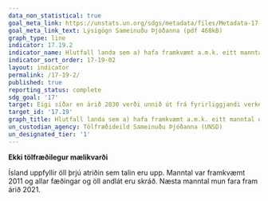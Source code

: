 ```yaml
---
data_non_statistical: true
goal_meta_link: https://unstats.un.org/sdgs/metadata/files/Metadata-17-19-02a.pdf
goal_meta_link_text: Lýsigögn Sameinuðu Þjóðanna (pdf 468kB)
graph_type: line
indicator: 17.19.2
indicator_name: Hlutfall landa sem a) hafa framkvæmt a.m.k. eitt manntal og húsnæðistal á síðustu 10 árum og b) hafa náð 100% skráningu fæðinga og 80% skráningu dauðsfalla.
indicator_sort_order: 17-19-02
layout: indicator
permalink: /17-19-2/
published: true
reporting_status: complete
sdg_goal: '17'
target: Eigi síðar en árið 2030 verði unnið út frá fyrirliggjandi verkefnum og mælikvarði þróaður í þágu sjálfbærrar þróunar, þ.e. til viðbótar við mælikvarða um verga landsframleiðslu, og stutt verði við uppbyggingu á sviði tölfræði í þróunarlöndunum.
target_id: '17.19'
graph_title: Hlutfall landa sem a) hafa framkvæmt a.m.k. eitt manntal og húsnæðistal á síðustu 10 árum og b) hafa náð 100% skráningu fæðinga og 80% skráningu dauðsfalla.
un_custodian_agency: Tölfræðideild Sameinuðu Þjóðanna (UNSD)
un_designated_tier: '1'
---
```


**Ekki tölfræðilegur mælikvarði**

Ísland uppfyllir öll þrjú atriðin sem talin eru upp. Manntal var framkvæmt 2011 og allar fæðingar og öll andlát eru skráð. Næsta manntal mun fara fram árið 2021.

